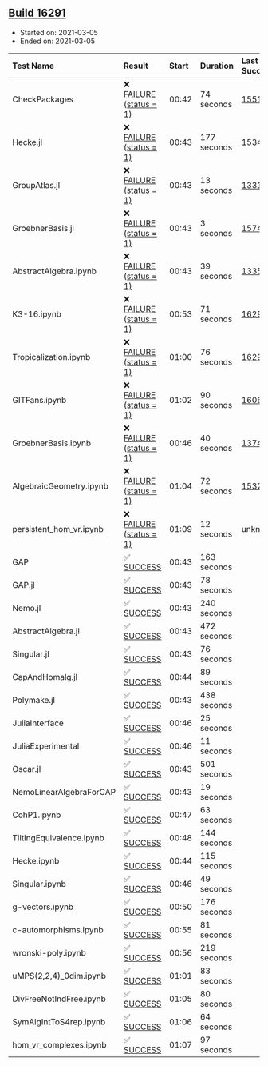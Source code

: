 ## [Build 16291](https://oscarci.mathematik.uni-kl.de/job/oscar/16291/)

* Started on: 2021-03-05
* Ended on: 2021-03-05

| Test Name    | Result | Start | Duration | Last Success | First Failure |
|:-------------|:-------|:------|:---------|:-------------|:--------------|
| CheckPackages | ❌ [FAILURE (status = 1)](https://oscarci.mathematik.uni-kl.de/job/oscar/16291/artifact/logs/build-16291/CheckPackages.log) | 00:42 | 74 seconds | [15514](https://oscarci.mathematik.uni-kl.de/job/oscar/15514/) | [15515](https://oscarci.mathematik.uni-kl.de/job/oscar/15515/) |
| Hecke.jl | ❌ [FAILURE (status = 1)](https://oscarci.mathematik.uni-kl.de/job/oscar/16291/artifact/logs/build-16291/Hecke.jl.log) | 00:43 | 177 seconds | [15344](https://oscarci.mathematik.uni-kl.de/job/oscar/15344/) | [15348](https://oscarci.mathematik.uni-kl.de/job/oscar/15348/) |
| GroupAtlas.jl | ❌ [FAILURE (status = 1)](https://oscarci.mathematik.uni-kl.de/job/oscar/16291/artifact/logs/build-16291/GroupAtlas.jl.log) | 00:43 | 13 seconds | [13311](https://oscarci.mathematik.uni-kl.de/job/oscar/13311/) | [13312](https://oscarci.mathematik.uni-kl.de/job/oscar/13312/) |
| GroebnerBasis.jl | ❌ [FAILURE (status = 1)](https://oscarci.mathematik.uni-kl.de/job/oscar/16291/artifact/logs/build-16291/GroebnerBasis.jl.log) | 00:43 | 3 seconds | [15745](https://oscarci.mathematik.uni-kl.de/job/oscar/15745/) | [15746](https://oscarci.mathematik.uni-kl.de/job/oscar/15746/) |
| AbstractAlgebra.ipynb | ❌ [FAILURE (status = 1)](https://oscarci.mathematik.uni-kl.de/job/oscar/16291/artifact/logs/build-16291/AbstractAlgebra.ipynb.log) | 00:43 | 39 seconds | [13355](https://oscarci.mathematik.uni-kl.de/job/oscar/13355/) | [13356](https://oscarci.mathematik.uni-kl.de/job/oscar/13356/) |
| K3-16.ipynb | ❌ [FAILURE (status = 1)](https://oscarci.mathematik.uni-kl.de/job/oscar/16291/artifact/logs/build-16291/K3-16.ipynb.log) | 00:53 | 71 seconds | [16290](https://oscarci.mathematik.uni-kl.de/job/oscar/16290/) | [16291](https://oscarci.mathematik.uni-kl.de/job/oscar/16291/) |
| Tropicalization.ipynb | ❌ [FAILURE (status = 1)](https://oscarci.mathematik.uni-kl.de/job/oscar/16291/artifact/logs/build-16291/Tropicalization.ipynb.log) | 01:00 | 76 seconds | [16290](https://oscarci.mathematik.uni-kl.de/job/oscar/16290/) | [16291](https://oscarci.mathematik.uni-kl.de/job/oscar/16291/) |
| GITFans.ipynb | ❌ [FAILURE (status = 1)](https://oscarci.mathematik.uni-kl.de/job/oscar/16291/artifact/logs/build-16291/GITFans.ipynb.log) | 01:02 | 90 seconds | [16068](https://oscarci.mathematik.uni-kl.de/job/oscar/16068/) | [16069](https://oscarci.mathematik.uni-kl.de/job/oscar/16069/) |
| GroebnerBasis.ipynb | ❌ [FAILURE (status = 1)](https://oscarci.mathematik.uni-kl.de/job/oscar/16291/artifact/logs/build-16291/GroebnerBasis.ipynb.log) | 00:46 | 40 seconds | [13748](https://oscarci.mathematik.uni-kl.de/job/oscar/13748/) | [13749](https://oscarci.mathematik.uni-kl.de/job/oscar/13749/) |
| AlgebraicGeometry.ipynb | ❌ [FAILURE (status = 1)](https://oscarci.mathematik.uni-kl.de/job/oscar/16291/artifact/logs/build-16291/AlgebraicGeometry.ipynb.log) | 01:04 | 72 seconds | [15322](https://oscarci.mathematik.uni-kl.de/job/oscar/15322/) | [15323](https://oscarci.mathematik.uni-kl.de/job/oscar/15323/) |
| persistent_hom_vr.ipynb | ❌ [FAILURE (status = 1)](https://oscarci.mathematik.uni-kl.de/job/oscar/16291/artifact/logs/build-16291/persistent_hom_vr.ipynb.log) | 01:09 | 12 seconds | unknown | unknown |
| GAP | ✅ [SUCCESS](https://oscarci.mathematik.uni-kl.de/job/oscar/16291/artifact/logs/build-16291/GAP.log) | 00:43 | 163 seconds |  |  |
| GAP.jl | ✅ [SUCCESS](https://oscarci.mathematik.uni-kl.de/job/oscar/16291/artifact/logs/build-16291/GAP.jl.log) | 00:43 | 78 seconds |  |  |
| Nemo.jl | ✅ [SUCCESS](https://oscarci.mathematik.uni-kl.de/job/oscar/16291/artifact/logs/build-16291/Nemo.jl.log) | 00:43 | 240 seconds |  |  |
| AbstractAlgebra.jl | ✅ [SUCCESS](https://oscarci.mathematik.uni-kl.de/job/oscar/16291/artifact/logs/build-16291/AbstractAlgebra.jl.log) | 00:43 | 472 seconds |  |  |
| Singular.jl | ✅ [SUCCESS](https://oscarci.mathematik.uni-kl.de/job/oscar/16291/artifact/logs/build-16291/Singular.jl.log) | 00:43 | 76 seconds |  |  |
| CapAndHomalg.jl | ✅ [SUCCESS](https://oscarci.mathematik.uni-kl.de/job/oscar/16291/artifact/logs/build-16291/CapAndHomalg.jl.log) | 00:44 | 89 seconds |  |  |
| Polymake.jl | ✅ [SUCCESS](https://oscarci.mathematik.uni-kl.de/job/oscar/16291/artifact/logs/build-16291/Polymake.jl.log) | 00:43 | 438 seconds |  |  |
| JuliaInterface | ✅ [SUCCESS](https://oscarci.mathematik.uni-kl.de/job/oscar/16291/artifact/logs/build-16291/JuliaInterface.log) | 00:46 | 25 seconds |  |  |
| JuliaExperimental | ✅ [SUCCESS](https://oscarci.mathematik.uni-kl.de/job/oscar/16291/artifact/logs/build-16291/JuliaExperimental.log) | 00:46 | 11 seconds |  |  |
| Oscar.jl | ✅ [SUCCESS](https://oscarci.mathematik.uni-kl.de/job/oscar/16291/artifact/logs/build-16291/Oscar.jl.log) | 00:43 | 501 seconds |  |  |
| NemoLinearAlgebraForCAP | ✅ [SUCCESS](https://oscarci.mathematik.uni-kl.de/job/oscar/16291/artifact/logs/build-16291/NemoLinearAlgebraForCAP.log) | 00:43 | 19 seconds |  |  |
| CohP1.ipynb | ✅ [SUCCESS](https://oscarci.mathematik.uni-kl.de/job/oscar/16291/artifact/logs/build-16291/CohP1.ipynb.log) | 00:47 | 63 seconds |  |  |
| TiltingEquivalence.ipynb | ✅ [SUCCESS](https://oscarci.mathematik.uni-kl.de/job/oscar/16291/artifact/logs/build-16291/TiltingEquivalence.ipynb.log) | 00:48 | 144 seconds |  |  |
| Hecke.ipynb | ✅ [SUCCESS](https://oscarci.mathematik.uni-kl.de/job/oscar/16291/artifact/logs/build-16291/Hecke.ipynb.log) | 00:44 | 115 seconds |  |  |
| Singular.ipynb | ✅ [SUCCESS](https://oscarci.mathematik.uni-kl.de/job/oscar/16291/artifact/logs/build-16291/Singular.ipynb.log) | 00:46 | 49 seconds |  |  |
| g-vectors.ipynb | ✅ [SUCCESS](https://oscarci.mathematik.uni-kl.de/job/oscar/16291/artifact/logs/build-16291/g-vectors.ipynb.log) | 00:50 | 176 seconds |  |  |
| c-automorphisms.ipynb | ✅ [SUCCESS](https://oscarci.mathematik.uni-kl.de/job/oscar/16291/artifact/logs/build-16291/c-automorphisms.ipynb.log) | 00:55 | 81 seconds |  |  |
| wronski-poly.ipynb | ✅ [SUCCESS](https://oscarci.mathematik.uni-kl.de/job/oscar/16291/artifact/logs/build-16291/wronski-poly.ipynb.log) | 00:56 | 219 seconds |  |  |
| uMPS(2,2,4)_0dim.ipynb | ✅ [SUCCESS](https://oscarci.mathematik.uni-kl.de/job/oscar/16291/artifact/logs/build-16291/uMPS-2-2-4-_0dim.ipynb.log) | 01:01 | 83 seconds |  |  |
| DivFreeNotIndFree.ipynb | ✅ [SUCCESS](https://oscarci.mathematik.uni-kl.de/job/oscar/16291/artifact/logs/build-16291/DivFreeNotIndFree.ipynb.log) | 01:05 | 80 seconds |  |  |
| SymAlgIntToS4rep.ipynb | ✅ [SUCCESS](https://oscarci.mathematik.uni-kl.de/job/oscar/16291/artifact/logs/build-16291/SymAlgIntToS4rep.ipynb.log) | 01:06 | 64 seconds |  |  |
| hom_vr_complexes.ipynb | ✅ [SUCCESS](https://oscarci.mathematik.uni-kl.de/job/oscar/16291/artifact/logs/build-16291/hom_vr_complexes.ipynb.log) | 01:07 | 97 seconds |  |  |
